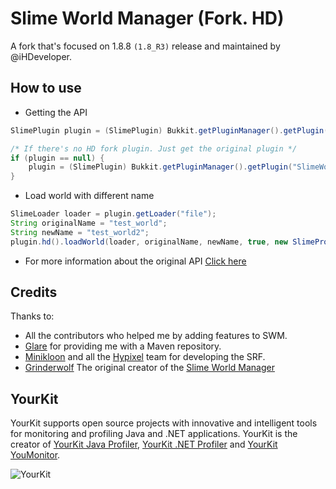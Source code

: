# Slime World Manager (Fork. HD)

A fork that's focused on 1.8.8 `(1.8_R3)` release and maintained by @iHDeveloper.

## How to use
- Getting the API
```java
SlimePlugin plugin = (SlimePlugin) Bukkit.getPluginManager().getPlugin("SlimeWorldManager-HDFork");

/* If there's no HD fork plugin. Just get the original plugin */
if (plugin == null) {
    plugin = (SlimePlugin) Bukkit.getPluginManager().getPlugin("SlimeWorldManager");
}
```


- Load world with different name
```java
SlimeLoader loader = plugin.getLoader("file");
String originalName = "test_world";
String newName = "test_world2";
plugin.hd().loadWorld(loader, originalName, newName, true, new SlimePropertyMap());
```

- For more information about the original API [Click here](https://github.com/Grinderwolf/Slime-World-Manager/tree/develop/.docs/api)

## Credits

Thanks to:
 * All the contributors who helped me by adding features to SWM.
 * [Glare](https://glaremasters.me) for providing me with a Maven repository.
 * [Minikloon](https://twitter.com/Minikloon) and all the [Hypixel](https://twitter.com/HypixelNetwork) team for developing the SRF.
 * [Grinderwolf](https://github.com/Grinderwolf) The original creator of the [Slime World Manager](https://github.com/Grinderwolf/Slime-World-Manager)
 
## YourKit

YourKit supports open source projects with innovative and intelligent tools for monitoring and profiling Java and .NET applications. YourKit is the creator of [YourKit Java Profiler](https://www.yourkit.com/java/profiler/), [YourKit .NET Profiler](https://www.yourkit.com/.net/profiler/) and [YourKit YouMonitor](https://www.yourkit.com/youmonitor/).

![YourKit](https://www.yourkit.com/images/yklogo.png)
